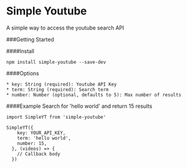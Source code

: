 Simple Youtube
========

A simple way to access the youtube search API

###Getting Started

####Install

```
npm install simple-youtube --save-dev
```

####Options

```
* key: String (required): Youtube API Key
* term: String (required): Search term
* number: Number (optional, defaults to 5): Max number of results
```

####Example
Search for 'hello world' and return 15 results

```
import SimpleYT from 'simple-youtube'

SimpleYT({
    key: YOUR_API_KEY,
    term: 'hello world',
    number: 15,
  }, (videos) => {
    // Callback body
  })
```


